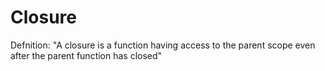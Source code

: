 # Closure

Defnition:
  "A closure is a function having access to the parent scope even after 
   the parent function has closed"
   
